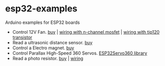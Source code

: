 # esp32-examples
Arduino examples for ESP32 boards

- Control 12V Fan. [buy](https://www.mouser.ch/ProductDetail/369-EF80251S11UA99) | [wiring with n-channel mosfet](https://bildr.org/2012/03/rfp30n06le-arduino/) | [wiring with tip120 transistor](https://bildr.org/2011/03/high-power-control-with-arduino-and-tip120/)
- Read a ultrasonic distance sensor. [buy](https://www.mouser.ch/ProductDetail/713-101020010)
- Control a Electro magnet. [buy](https://www.mouser.ch/ProductDetail/713-101020073)
- Control Parallax High-Speed 360 Servos. [ESP32Servo360 library](https://github.com/ecal-mid/ESP32Servo360)
- Read a photo resistor. [buy](https://www.mouser.ch/ProductDetail/474-SEN-09088) | [wiring](https://www.instructables.com/How-to-use-a-photoresistor-or-photocell-Arduino-Tu/)
